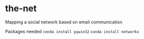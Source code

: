 # the-net
Mapping a social network based on email communication

Packages needed
```conda install pywin32```
```conda install networkx```
